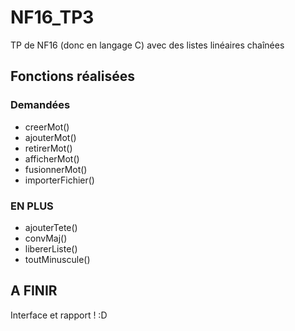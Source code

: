 # NF16_TP3
TP de NF16 (donc en langage C) avec des listes linéaires chaînées

## Fonctions réalisées
### Demandées
 - creerMot()
 - ajouterMot()
 - retirerMot()
 - afficherMot()
 - fusionnerMot()
 - importerFichier()

### EN PLUS
 - ajouterTete()
 - convMaj()
 - libererListe()
 - toutMinuscule()

## A FINIR
Interface et rapport ! :D
